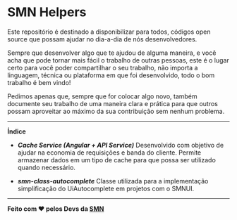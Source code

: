 ﻿
# SMN Helpers

Este repositório é destinado a disponibilizar para todos, códigos open source que possam ajudar no dia-a-dia de nós desenvolvedores.

Sempre que desenvolver algo que te ajudou de alguma maneira, e você acha que pode tornar mais fácil o trabalho de outras pessoas, este é o lugar certo para você poder compartilhar o seu trabalho, não importa a linguagem, técnica ou plataforma em que foi desenvolvido, todo o bom trabalho é bem vindo!

Pedimos apenas que, sempre que for colocar algo novo, também documente seu trabalho de uma maneira clara e prática para que outros possam aproveitar ao máximo da sua contribuição sem nenhum problema.
***
**Índice**
- ***Cache Service (Angular + API Service)***
Desenvolvido com objetivo de ajudar na economia de requisições e banda do cliente. Permite armazenar dados em um tipo de cache para que possa ser utilizado quando necessário.

- ***smn-class-autocomplete***
Classe utilizada para a implementação simplificação do UiAutocomplete em projetos com o SMNUI.

***
**Feito com ❤️ pelos Devs da [SMN](http://smn.com.br/)**
